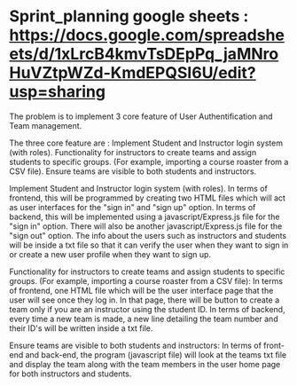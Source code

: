 # Sprint_planning google sheets : https://docs.google.com/spreadsheets/d/1xLrcB4kmvTsDEpPq_jaMNroHuVZtpWZd-KmdEPQSI6U/edit?usp=sharing

The problem is to implement 3 core feature of User Authentification and Team management.

The three core feature are : Implement Student and Instructor login system (with roles). Functionality for instructors to create teams and assign students to specific groups. (For example, importing a course roaster from a CSV file). Ensure teams are visible to both students and instructors.

Implement Student and Instructor login system (with roles). In terms of frontend, this will be programmed by creating two HTML files which will act as user interfaces for the "sign in" and "sign up" option. In terms of backend, this will be implemented using a javascript/Express.js file for the "sign in" option. There will also be another javascript/Express.js file for the "sign out" option. The info about the users such as instructors and students will be inside a txt file so that it can verify the user when they want to sign in or create a new user profile when they want to sign up.



Functionality for instructors to create teams and assign students to specific groups. (For example, importing a course roaster from a CSV file): In terms of frontend, one HTML file which will be the user interface page that the user will see once they log in. In that page, there will be button to create a team only if you are an instructor using the student ID. In terms of backend, every time a new team is made, a new line detailing the team number and their ID's will be written inside a txt file.

Ensure teams are visible to both students and instructors: In terms of front-end and back-end, the program (javascript file) will look at the teams txt file and display the team along with the team members in the user home page for both instructors and students.

